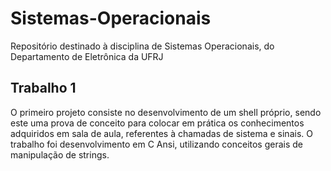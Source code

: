 # Sistemas-Operacionais
Repositório destinado à disciplina de Sistemas Operacionais, do Departamento de Eletrônica da UFRJ

## Trabalho 1
O primeiro projeto consiste no desenvolvimento de um shell próprio, sendo este uma prova de conceito para colocar em 
prática os conhecimentos adquiridos em sala de aula, referentes à chamadas de sistema e sinais. O trabalho foi desenvolvimento em
C Ansi, utilizando conceitos gerais de manipulação de strings.
